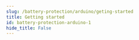 ```yaml
---
slug: /battery-protection/arduino/geting-started 
title: Getting started
id: battery-protection-arduino-1 
hide_title: False
---
```

